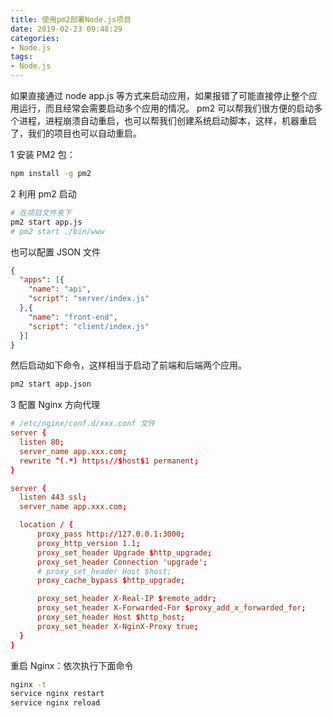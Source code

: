 ```yaml
---
title: 使用pm2部署Node.js项目
date: 2019-02-23 09:48:29
categories: 
- Node.js
tags:
- Node.js
---
```

如果直接通过 node app.js 等方式来启动应用，如果报错了可能直接停止整个应用运行，而且经常会需要启动多个应用的情况。
pm2 可以帮我们很方便的启动多个进程，进程崩溃自动重启，也可以帮我们创建系统启动脚本，这样，机器重启了，我们的项目也可以自动重启。
<!-- more -->
1 安装 PM2 包：

```bash
npm install -g pm2
```

2 利用 pm2 启动

```bash
# 在项目文件夹下
pm2 start app.js
# pm2 start ./bin/www
```

也可以配置 JSON 文件

```json
{
  "apps": [{
    "name": "api",
    "script": "server/index.js"
  },{
    "name": "front-end",
    "script": "client/index.js"
  }]
}
```

然后启动如下命令，这样相当于启动了前端和后端两个应用。

```bash
pm2 start app.json
```

3 配置 Nginx 方向代理

```conf
# /etc/nginx/conf.d/xxx.conf 文件
server {
  listen 80;
  server_name app.xxx.com;
  rewrite ^(.*) https://$host$1 permanent;
}

server {
  listen 443 ssl;
  server_name app.xxx.com;

  location / {
      proxy_pass http://127.0.0.1:3000;
      proxy_http_version 1.1;
      proxy_set_header Upgrade $http_upgrade;
      proxy_set_header Connection 'upgrade';
      # proxy_set_header Host $host;
      proxy_cache_bypass $http_upgrade;

      proxy_set_header X-Real-IP $remote_addr;
      proxy_set_header X-Forwarded-For $proxy_add_x_forwarded_for;
      proxy_set_header Host $http_host;
      proxy_set_header X-NginX-Proxy true;
  }
}
```

重启 Nginx：依次执行下面命令

```bash
nginx -t
service nginx restart
service nginx reload
```
